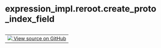 <div itemscope itemtype="http://developers.google.com/ReferenceObject">
<meta itemprop="name" content="expression_impl.reroot.create_proto_index_field" />
<meta itemprop="path" content="Stable" />
</div>

# expression_impl.reroot.create_proto_index_field

<!-- Insert buttons and diff -->

<table class="tfo-notebook-buttons tfo-api nocontent" align="left">
<td>
  <a target="_blank" href="https://github.com/google/struct2tensor/blob/master/struct2tensor/expression_impl/reroot.py">
    <img src="https://www.tensorflow.org/images/GitHub-Mark-32px.png" />
    View source on GitHub
  </a>
</td>
</table>





<pre class="devsite-click-to-copy prettyprint lang-py tfo-signature-link">
<code>expression_impl.reroot.create_proto_index_field(
    root: expression.Expression,
    new_field_name: path.Step
) -> expression.Expression
</code></pre>



<!-- Placeholder for "Used in" -->
